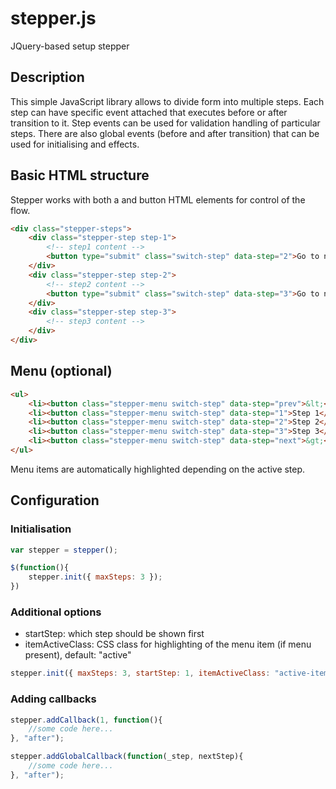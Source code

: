 # stepper.js

JQuery-based setup stepper

## Description

This simple JavaScript library allows to divide form into multiple steps. Each step can have specific event attached that executes before or after transition to it.
Step events can be used for validation handling of particular steps. There are also global events (before and after transition) that can be used for initialising and effects.

## Basic HTML structure

Stepper works with both a and button HTML elements for control of the flow.

```html
<div class="stepper-steps">
    <div class="stepper-step step-1">
	    <!-- step1 content -->
	    <button type="submit" class="switch-step" data-step="2">Go to next step</button>
    </div>
    <div class="stepper-step step-2">
	    <!-- step2 content -->
	    <button type="submit" class="switch-step" data-step="3">Go to next step</button>
    </div>
    <div class="stepper-step step-3">
	    <!-- step3 content -->
    </div>
</div>
```

## Menu (optional)

```html
<ul>
    <li><button class="stepper-menu switch-step" data-step="prev">&lt;</button></li>
    <li><button class="stepper-menu switch-step" data-step="1">Step 1</button></li>
    <li><button class="stepper-menu switch-step" data-step="2">Step 2</button></li>
    <li><button class="stepper-menu switch-step" data-step="3">Step 3</button></li>
    <li><button class="stepper-menu switch-step" data-step="next">&gt;</button></li>
</ul>
```

Menu items are automatically highlighted depending on the active step.

## Configuration

### Initialisation

```js
var stepper = stepper();

$(function(){
    stepper.init({ maxSteps: 3 });
})
```

### Additional options
 * startStep: which step should be shown first
 * itemActiveClass: CSS class for highlighting of the menu item (if menu present), default: "active"

```js
stepper.init({ maxSteps: 3, startStep: 1, itemActiveClass: "active-item" });
```

### Adding callbacks

```js
stepper.addCallback(1, function(){
    //some code here...
}, "after");

stepper.addGlobalCallback(function(_step, nextStep){
    //some code here...
}, "after");
```